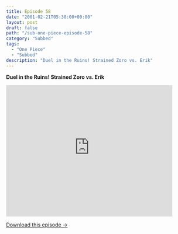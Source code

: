 ```yaml
---
title: Episode 58
date: "2001-02-21T05:30:00+00:00"
layout: post
draft: false
path: "/sub-one-piece-episode-58"
category: "Subbed"
tags:
  - "One Piece"
  - "Subbed"
description: "Duel in the Ruins! Strained Zoro vs. Erik"
---
```


**Duel in the Ruins! Strained Zoro vs. Erik**

<iframe width="640" height="360" src="https://www.rapidvideo.com/e/FX3BY4EILH" frameborder="0" marginwidth=0 marginheight=0 scrolling=no allowfullscreen style="max-width:90%;"></iframe>

<a href="http://ouo.io/qs/eCodkFEQ?s=https://www.rapidvideo.com/d/FX3BY4EILH" class="styled_a">Download this episode →</a>

